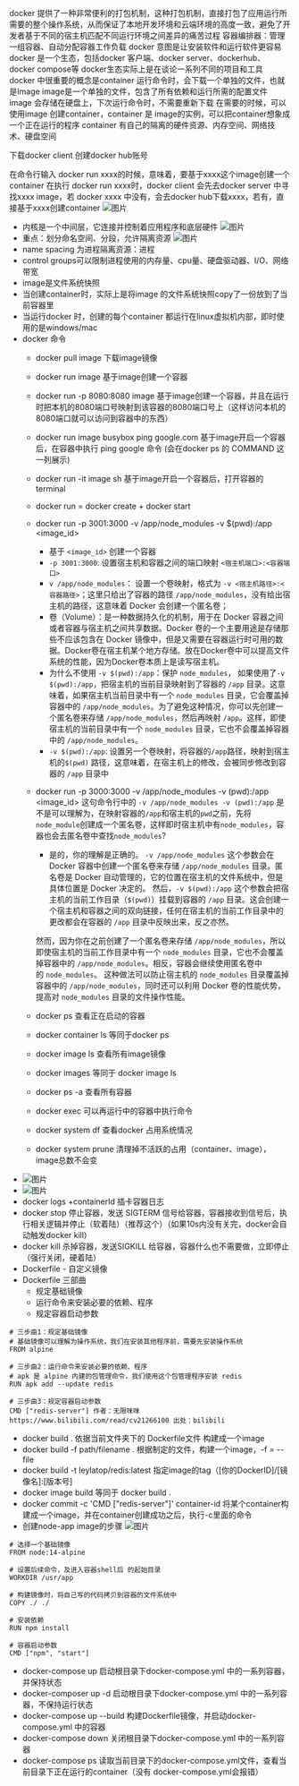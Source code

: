 docker 提供了一种非常便利的打包机制，这种打包机制，直接打包了应用运行所需要的整个操作系统，从而保证了本地开发环境和云端环境的高度一致，避免了开发者基于不同的宿主机匹配不同运行环境之间差异的痛苦过程
容器编排器：管理一组容器、自动分配容器工作负载
docker 意图是让安装软件和运行软件更容易
docker 是一个生态，包括docker 客户端、docker server、dockerhub、docker compose等
docker生态实际上是在谈论一系列不同的项目和工具
docker 中很重要的概念是container
运行命令时，会下载一个单独的文件，也就是Image
image是一个单独的文件，包含了所有依赖和运行所需的配置文件
image 会存储在硬盘上，下次运行命令时，不需要重新下载
在需要的时候，可以使用image 创建container，container 是 image的实例，可以把container想象成一个正在运行的程序
container 有自己的隔离的硬件资源、内存空间、网络技术、硬盘空间

下载docker client
创建docker hub账号

在命令行输入 docker run xxxx的时候，意味着，要基于xxxx这个image创建一个container
在执行 docker run xxxx时，docker client 会先去docker server 中寻找xxxx image，若 docker xxxx 中没有，会去docker hub下载xxxx，若有，直接基于xxxx创建container
![图片](../../asset/Pastedimage20230615100357.png)

- 内核是一个中间层，它连接并控制着应用程序和底层硬件
![图片](../../asset/Pastedimage20230615103257.png)
- 重点：划分命名空间、分段，允许隔离资源
![图片](../../asset/Pastedimage20230615115226.png)
- name spacing 为进程隔离资源：进程
- control groups可以限制进程使用的内存量、cpu量、硬盘驱动器、I/O、网络带宽
- image是文件系统快照
- 当创建container时，实际上是将image 的文件系统快照copy了一份放到了当前容器里
- 当运行docker 时，创建的每个container 都运行在linux虚拟机内部，即时使用的是windows/mac
- docker 命令
	- docker pull image 下载image镜像
	- docker run image 基于image创建一个容器
	- docker run -p 8080:8080 image 基于image创建一个容器，并且在运行时把本机的8080端口号映射到该容器的8080端口号上（这样访问本机的8080端口就可以访问到容器中的东西）
	-  docker run image busybox ping google.com 基于image开启一个容器后，在容器中执行 ping google 命令 (会在docker ps 的 COMMAND 这一列展示)
	- docker run -it image sh 基于image开启一个容器后，打开容器的terminal
	- docker run = docker create + docker start
	- docker run -p 3001:3000 -v /app/node_modules -v $(pwd):/app <image_id>
		- 基于 `<image_id>` 创建一个容器
		- `-p 3001:3000`: 设置宿主机和容器之间的端口映射 `<宿主机端口>:<容器端口>`
		- `v /app/node_modules`： 设置一个卷映射，格式为 `-v <宿主机路径>:<容器路径>`；这里只给出了容器的路径 `/app/node_modules`，没有给出宿主机的路径，这意味着 Docker 会创建一个匿名卷；
		- 卷（Volume）：是一种数据持久化的机制，用于在 Docker 容器之间或者容器与宿主机之间共享数据。Docker 卷的一个主要用途是存储那些不应该包含在 Docker 镜像中，但是又需要在容器运行时可用的数据。Docker卷在宿主机某个地方存储。放在Docker卷中可以提高文件系统的性能，因为Docker卷本质上是读写宿主机。
		- 为什么不使用 `-v $(pwd):/app`：保护 `node_modules`， 如果使用了`-v $(pwd):/app`，把宿主机的当前目录映射到了容器的 `/app` 目录。这意味着，如果宿主机当前目录中有一个 `node_modules` 目录，它会覆盖掉容器中的 `/app/node_modules`。为了避免这种情况，你可以先创建一个匿名卷来存储 `/app/node_modules`，然后再映射 `/app`。这样，即使宿主机的当前目录中有一个 `node_modules` 目录，它也不会覆盖掉容器中的 `/app/node_modules`。
		- `-v $(pwd):/app`: 设置另一个卷映射，将容器的`/app`路径，映射到宿主机的`$(pwd)` 路径，这意味着，在宿主机上的修改，会被同步修改到容器的 `/app` 目录中
	- docker run -p 3000:3000 -v /app/node_modules -v (pwd):/app <image_id> 这句命令行中的 `-v /app/node_modules -v (pwd):/app`  是不是可以理解为，在映射容器的`/app`和宿主机的`pwd`之前，先将`node_module`创建成一个匿名卷，这样即时宿主机中有`node_modules`，容器也会去匿名卷中查找`node_modules`?
		- 是的，你的理解是正确的。
		`-v /app/node_modules` 这个参数会在 Docker 容器中创建一个匿名卷来存储 `/app/node_modules` 目录。匿名卷是 Docker 自动管理的，它的位置在宿主机的文件系统中，但是具体位置是 Docker 决定的。
		然后，`-v $(pwd):/app` 这个参数会把宿主机的当前工作目录（`$(pwd)`）挂载到容器的 `/app` 目录。这会创建一个宿主机和容器之间的双向链接，任何在宿主机的当前工作目录中的更改都会在容器的 `/app` 目录中反映出来，反之亦然。
		
		然而，因为你在之前创建了一个匿名卷来存储 `/app/node_modules`，所以即使宿主机的当前工作目录中有一个 `node_modules` 目录，它也不会覆盖掉容器中的 `/app/node_modules`。相反，容器会继续使用匿名卷中的 `node_modules`。
		这种做法可以防止宿主机的 `node_modules` 目录覆盖掉容器中的 `/app/node_modules`，同时还可以利用 Docker 卷的性能优势，提高对 `node_modules` 目录的文件操作性能。
	- docker ps 查看正在启动的容器
	- docker container ls 等同于docker ps
	- docker image ls 查看所有image镜像
	- docker images 等同于 docker image ls
	- docker ps -a 查看所有容器
	- docker exec 可以再运行中的容器中执行命令
	- docker system df 查看docker 占用系统情况
	- docker system prune 清理掉不活跃的占用（container、image），image总数不会变
- ![图片](../../asset/Pastedimage20230615162358.png)
- ![图片](../../asset/Pastedimage20230615162414.png)
- docker logs +containerId 插卡容器日志
- docker stop 停止容器，发送 SIGTERM 信号给容器，容器接收到信号后，执行相关逻辑并停止（软着陆）（推荐这个）（如果10s内没有关完，docker会自动触发docker kill）
- docker kill 杀掉容器，发送SIGKILL 给容器，容器什么也不需要做，立即停止（强行关闭，硬着陆）
- Dockerfile - 自定义镜像
- Dockerfile 三部曲
	- 规定基础镜像
	- 运行命令来安装必要的依赖、程序
	- 规定容器启动参数
```
# 三步曲1：规定基础镜像
# 基础镜像可以理解为操作系统，我们在安装其他程序前，需要先安装操作系统
FROM alpine

# 三步曲2：运行命令来安装必要的依赖、程序
# apk 是 alpine 内建的包管理命令，我们使用这个包管理程序安装 redis
RUN apk add --update redis

# 三步曲3：规定容器启动参数
CMD ["redis-server"] 作者：无限咪咪 https://www.bilibili.com/read/cv21266100 出处：bilibili
```

- docker build . 依据当前文件夹下的 Dockerfile文件 构建成一个image
- docker build -f path/filename . 根据制定的文件，构建一个image，-f = --file
- docker build -t leylatop/redis:latest  指定image的tag（\[你的DockerID\]/\[镜像名\]:\[版本号\]
- docker image build 等同于 docker build .
- docker commit -c 'CMD \["redis-server"\]' container-id 将某个container构建成一个image，并在container创建成功之后，执行-c里面的命令
- 创建node-app image的步骤
![图片](../../asset/Pastedimage20230619111155.png)


```
# 选择一个基础镜像
FROM node:14-alpine

# 设置后续命令，及进入容器shell后 的起始目录
WORKDIR /usr/app

# 构建镜像时，将自己写的代码拷贝到容器的文件系统中
COPY ./ ./

# 安装依赖
RUN npm install

# 容器启动参数
CMD ["npm", "start"]
```

- docker-compose up 启动根目录下docker-compose.yml 中的一系列容器，并保持状态
- docker-composer up -d  启动根目录下docker-compose.yml 中的一系列容器，不保持运行状态
- docker-compose up --build 构建Dockerfile镜像，并启动docker-compose.yml 中的容器
- docker-compose down 关闭根目录下docker-compose.yml 中的一系列容器
- docker-compose ps 读取当前目录下的docker-compose.yml文件，查看当前目录下正在运行的container（没有 docker-compose.yml会报错）